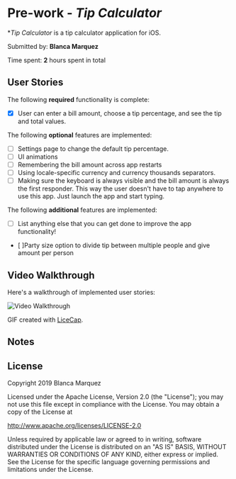 # Pre-work - *Tip Calculator*

**Tip Calculator* is a tip calculator application for iOS.

Submitted by: **Blanca Marquez**

Time spent: **2** hours spent in total

## User Stories

The following **required** functionality is complete:

* [x] User can enter a bill amount, choose a tip percentage, and see the tip and total values.

The following **optional** features are implemented:
* [ ] Settings page to change the default tip percentage.
* [ ] UI animations
* [ ] Remembering the bill amount across app restarts 
* [ ] Using locale-specific currency and currency thousands separators.
* [ ] Making sure the keyboard is always visible and the bill amount is always the first responder. This way the user doesn't have to tap anywhere to use this app. Just launch the app and start typing.

The following **additional** features are implemented:

- [ ] List anything else that you can get done to improve the app functionality!

- [ ]Party size option to divide tip between multiple people and give amount per person

## Video Walkthrough

Here's a walkthrough of implemented user stories:

<img src='https://media.giphy.com/media/idXsGeN0PXFwQwcTou/giphy.gif' title='Video Walkthrough' width='' alt='Video Walkthrough' />

GIF created with [LiceCap](http://www.cockos.com/licecap/).

## Notes


## License

Copyright 2019 Blanca Marquez

Licensed under the Apache License, Version 2.0 (the "License");
you may not use this file except in compliance with the License.
You may obtain a copy of the License at

http://www.apache.org/licenses/LICENSE-2.0

Unless required by applicable law or agreed to in writing, software
distributed under the License is distributed on an "AS IS" BASIS,
WITHOUT WARRANTIES OR CONDITIONS OF ANY KIND, either express or implied.
See the License for the specific language governing permissions and
limitations under the License.
